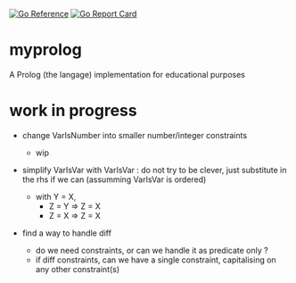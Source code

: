
[![Go Reference](https://pkg.go.dev/badge/github.com/xavier268/myprolog.svg)](https://pkg.go.dev/github.com/xavier268/myprolog) 
[![Go Report Card](https://goreportcard.com/badge/github.com/xavier268/myprolog)](https://goreportcard.com/report/github.com/xavier268/myprolog)
# myprolog
A Prolog (the langage) implementation for educational purposes

# work in progress

* change VarIsNumber into smaller number/integer constraints
    * wip

* simplify VarIsVar with VarIsVar : do not try to be clever, just substitute in the rhs if we can (assumming VarIsVar is ordered)
    * with  Y = X,  
        * Z = Y => Z = X
        * Z = X => Z = X

* find a way to handle diff
    * do we need constraints, or can we handle it as predicate only ?
    * if diff constraints, can we have a single constraint, capitalising on any other constraint(s)
